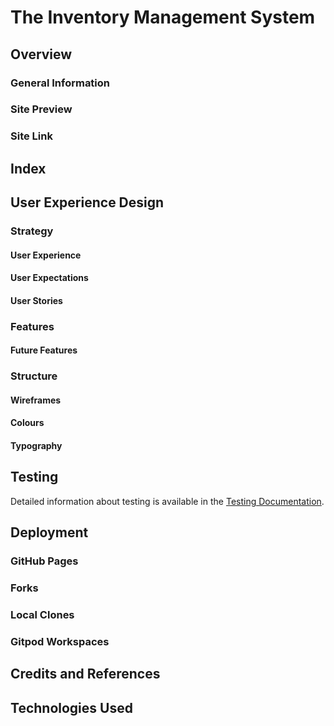 # The Inventory Management System

## Overview


### General Information

### Site Preview

### Site Link

## Index

## User Experience Design

### Strategy

#### User Experience

#### User Expectations

#### User Stories

### Features

#### Future Features

### Structure

#### Wireframes

#### Colours

#### Typography


## Testing
Detailed information about testing is available in the [Testing Documentation](TESTING.md).

## Deployment

### GitHub Pages

### Forks

### Local Clones

### Gitpod Workspaces

## Credits and References

## Technologies Used